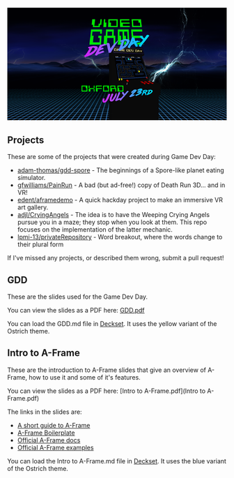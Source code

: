 ![](gdd.png)

## Projects

These are some of the projects that were created during Game Dev Day:

- [adam-thomas/gdd-spore](https://github.com/adam-thomas/gdd-spore) - The beginnings of a Spore-like planet eating simulator.
- [gfwilliams/PainRun](https://github.com/gfwilliams/PainRun) - A bad (but ad-free!) copy of Death Run 3D... and in VR!
- [edent/aframedemo](https://github.com/edent/aframedemo/tree/gh-pages) - A quick hackday project to make an immersive VR art gallery.
- [adjl/CryingAngels](https://github.com/adjl/CryingAngels) - The idea is to have the Weeping Crying Angels pursue you in a maze; they stop when you look at them. This repo focuses on the implementation of the latter mechanic.
- [lpmi-13/privateRepository](https://github.com/lpmi-13/privateRepository) - Word breakout, where the words change to their plural form

If I've missed any projects, or described them wrong, submit a pull request!

## GDD

These are the slides used for the Game Dev Day.

You can view the slides as a PDF here: [GDD.pdf](GDD.pdf)

You can load the GDD.md file in [Deckset](http://decksetapp.com). It uses the yellow variant of the Ostrich theme.

## Intro to A-Frame

These are the introduction to A-Frame slides that give an overview of A-Frame, how to use it and some of it's features.

You can view the slides as a PDF here: [Intro to A-Frame.pdf](Intro to A-Frame.pdf)

The links in the slides are:

- [A short guide to A-Frame](https://blog.omgmog.net/gdd-aframe-guide)
- [A-Frame Boilerplate](https://github.com/aframevr/aframe-boilerplate)
- [Official A-Frame docs](https://aframe.io/docs/0.2.0/guide)
- [Official A-Frame examples](https://aframe.io/aframe/examples)

You can load the Intro to A-Frame.md file in [Deckset](http://decksetapp.com). It uses the blue variant of the Ostrich theme.
